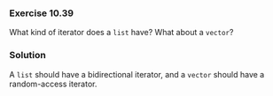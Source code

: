 ### Exercise 10.39

What kind of iterator does a `list` have? What about a `vector`?

### Solution

A `list` should have a bidirectional iterator, and a `vector` should have a
random-access iterator.
